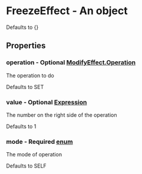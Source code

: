 

# FreezeEffect - An object



Defaults to {}



## Properties



### operation - Optional [ModifyEffect.Operation](ModifyEffect.Operation)



 The operation to do



Defaults to SET



### value - Optional [Expression](Expression)



 The number on the right side of the operation



Defaults to 1



### mode - Required [enum](enum)



 The mode of operation



Defaults to SELF

